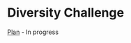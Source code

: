 # Diversity Challenge

[Plan](https://www.figma.com/file/K8cwyywzdqaTVpySlqhibe/Untitled?node-id=0%3A1) - In progress
